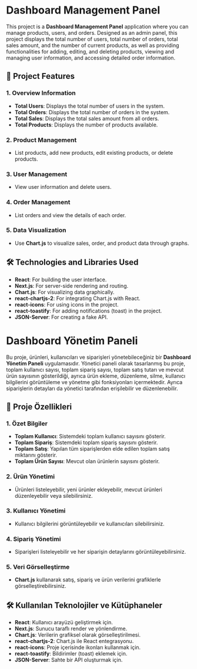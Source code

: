 # Dashboard Management Panel

This project is a **Dashboard Management Panel** application where you can manage products, users, and orders. Designed as an admin panel, this project displays the total number of users, total number of orders, total sales amount, and the number of current products, as well as providing functionalities for adding, editing, and deleting products, viewing and managing user information, and accessing detailed order information.

## 🎯 Project Features

### 1. **Overview Information**
   - **Total Users**: Displays the total number of users in the system.
   - **Total Orders**: Displays the total number of orders in the system.
   - **Total Sales**: Displays the total sales amount from all orders.
   - **Total Products**: Displays the number of products available.

### 2. **Product Management**
   - List products, add new products, edit existing products, or delete products.

### 3. **User Management**
   - View user information and delete users.

### 4. **Order Management**
   - List orders and view the details of each order.

### 5. **Data Visualization**
   - Use **Chart.js** to visualize sales, order, and product data through graphs.

## 🛠️ Technologies and Libraries Used

- **React**: For building the user interface.
- **Next.js**: For server-side rendering and routing.
- **Chart.js**: For visualizing data graphically.
- **react-chartjs-2**: For integrating Chart.js with React.
- **react-icons**: For using icons in the project.
- **react-toastify**: For adding notifications (toast) in the project.
- **JSON-Server**: For creating a fake API.


# Dashboard Yönetim Paneli

Bu proje, ürünleri, kullanıcıları ve siparişleri yönetebileceğiniz bir **Dashboard Yönetim Paneli** uygulamasıdır. Yönetici paneli olarak tasarlanmış bu proje, toplam kullanıcı sayısı, toplam sipariş sayısı, toplam satış tutarı ve mevcut ürün sayısının gösterildiği, ayrıca ürün ekleme, düzenleme, silme, kullanıcı bilgilerini görüntüleme ve yönetme gibi fonksiyonları içermektedir. Ayrıca siparişlerin detayları da yönetici tarafından erişilebilir ve düzenlenebilir.

## 🎯 Proje Özellikleri

### 1. **Özet Bilgiler**
   - **Toplam Kullanıcı**: Sistemdeki toplam kullanıcı sayısını gösterir.
   - **Toplam Sipariş**: Sistemdeki toplam sipariş sayısını gösterir.
   - **Toplam Satış**: Yapılan tüm siparişlerden elde edilen toplam satış miktarını gösterir.
   - **Toplam Ürün Sayısı**: Mevcut olan ürünlerin sayısını gösterir.

### 2. **Ürün Yönetimi**
   - Ürünleri listeleyebilir, yeni ürünler ekleyebilir, mevcut ürünleri düzenleyebilir veya silebilirsiniz.

### 3. **Kullanıcı Yönetimi**
   - Kullanıcı bilgilerini görüntüleyebilir ve kullanıcıları silebilirsiniz.

### 4. **Sipariş Yönetimi**
   - Siparişleri listeleyebilir ve her siparişin detaylarını görüntüleyebilirsiniz.

### 5. **Veri Görselleştirme**
   - **Chart.js** kullanarak satış, sipariş ve ürün verilerini grafiklerle görselleştirebilirsiniz.

## 🛠️ Kullanılan Teknolojiler ve Kütüphaneler

- **React**: Kullanıcı arayüzü geliştirmek için.
- **Next.js**: Sunucu taraflı render ve yönlendirme.
- **Chart.js**: Verilerin grafiksel olarak görselleştirilmesi.
- **react-chartjs-2**: Chart.js ile React entegrasyonu.
- **react-icons**: Proje içerisinde ikonları kullanmak için.
- **react-toastify**: Bildirimler (toast) eklemek için.
- **JSON-Server**: Sahte bir API oluşturmak için.

